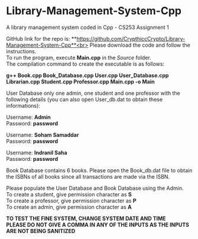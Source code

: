 # Library-Management-System-Cpp
A library management system coded in Cpp - CS253 Assignment 1

GitHub link for the repo is: **https://github.com/CrypthiccCrypto/Library-Management-System-Cpp**<br>
Please download the code and follow the instructions.<br>
To run the program, execute **Main.cpp** in the *Source* folder.<br>
The compilation command to create the executable is as follows:

**g++ Book.cpp Book_Database.cpp User.cpp User_Database.cpp Librarian.cpp Student.cpp Professor.cpp Main.cpp -o Main**

User Database only one admin, one student and one professor with the following details (you can also open User_db.dat to obtain these informations):<br>

Username: **Admin**<br>
Password: **password**

Username: **Soham Samaddar**<br>
Password: **password**

Username: **Indranil Saha**<br>
Password: **password**

Book Database contains 6 books. Please open the Book_db.dat file to obtain the ISBNs of all books since all transactions are made via the ISBN.<br>

Please populate the User Database and Book Database using the Admin.<br>
To create a student, give permission character as **S**<br>
To create a professor, give permission character as **P**<br>
To create an admin, give permission character as **A**<br>

**TO TEST THE FINE SYSTEM, CHANGE SYSTEM DATE AND TIME**<br>
**PLEASE DO NOT GIVE A COMMA IN ANY OF THE INPUTS AS THE INPUTS ARE NOT BEING SANITIZED**
